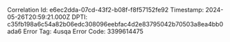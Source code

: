 Correlation Id: e6ec2dda-07cd-43f2-b08f-f8f57152fe92
Timestamp: 2024-05-26T20:59:21.000Z
DPTI: c35fb198a6c54a82b06edc308096eebfac4d2e83795042b70503a8ea4bb0ada6
Error Tag: 4usqa
Error Code: 3399614475
